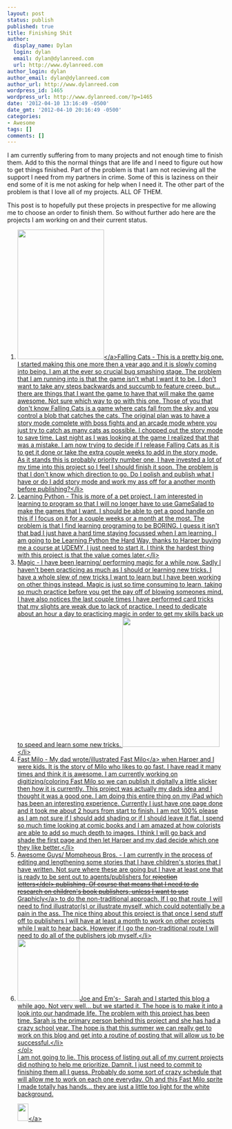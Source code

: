 ```yaml
---
layout: post
status: publish
published: true
title: Finishing Shit
author:
  display_name: Dylan
  login: dylan
  email: dylan@dylanreed.com
  url: http://www.dylanreed.com
author_login: dylan
author_email: dylan@dylanreed.com
author_url: http://www.dylanreed.com
wordpress_id: 1465
wordpress_url: http://www.dylanreed.com/?p=1465
date: '2012-04-10 13:16:49 -0500'
date_gmt: '2012-04-10 20:16:49 -0500'
categories:
- Awesome
tags: []
comments: []
---
```

<p>I am currently suffering from to many projects and not enough time to finish them. Add to this the normal things that are life and I need to figure out how to get things finished. Part of the problem is that I am not recieving all the support I need from my partners in crime. Some of this is laziness on their end some of it is me not asking for help when I need it. The other part of the problem is that I love all of my projects. ALL OF THEM.</p>
<p>This post is to hopefully put these projects in prespective for me allowing me to choose an order to finish them. So without further ado here are the projects I am working on and their current status.</p>
<ol>
<li><a href="http:&#47;&#47;www.dylanreed.com&#47;wp-content&#47;uploads&#47;2012&#47;04&#47;Arcade.png"><img class="alignright size-medium wp-image-1468" style="border-style: initial; border-color: initial; border-image: initial; border-width: 0px;" title="Arcade" src="http:&#47;&#47;www.dylanreed.com&#47;wp-content&#47;uploads&#47;2012&#47;04&#47;Arcade-200x300.png" alt="" width="200" height="300" &#47;><&#47;a>Falling Cats - This is a pretty big one. I started making this one more then a year ago and it is slowly coming into being. I am at the ever so crucial bug smashing stage. The problem that I am running into is that the game isn't what I want it to be. I don't want to take any steps backwards and succumb to feature creep, but... there are things that I want the game to have that will make the game awesome. Not sure which way to go with this one. Those of you that don't know Falling Cats is a game where cats fall from the sky and you control a blob that catches the cats. The original plan was to have a story mode complete with boss fights and an arcade mode where you just try to catch as many cats as possible. I chopped out the story mode to save time. Last night as I was looking at the game I realized that that was a mistake. I am now trying to decide if I release Falling Cats as it is to get it done or take the extra couple weeks to add in the story mode. As it stands this is probably priority number one, I have invested a lot of my time into this project so I feel I should finish it soon. The problem is that I don't know which direction to go. Do I polish and publish what I have or do I add story mode and work my ass off for a another month before publishing?<&#47;li>
<li>Learning Python - This is more of a pet project. I am interested in learning to program so that I will no longer have to use GameSalad to make the games that I want. I should be able to get a good handle on this if I focus on it for a couple weeks or a month at the most. The problem is that I find learning programing to be BORING. I guess it isn't that bad I just have a hard time staying focussed when I am learning. I am going to be Learning Python the Hard Way, thanks to Harper buying me a course at UDEMY, I just need to start it. I think the hardest thing with this project is that the value comes later.<&#47;li>
<li>Magic - I have been learning&#47; performing magic for a while now. Sadly I haven't been practicing as much as I should or learning new tricks. I have a whole slew of new tricks I want to learn but I have been working on other things instead. Magic is just so time consuming to learn, taking so much practice before you get the pay off of blowing someones mind. I have also notices the last couple times I have performed card tricks that my slights are weak due to lack of practice. I need to dedicate about an hour a day to practicing magic in order to get my skills back up to speed and learn some new tricks.&nbsp;<img class="size-medium wp-image-1470 alignright" title="photo" src="http:&#47;&#47;www.dylanreed.com&#47;wp-content&#47;uploads&#47;2012&#47;04&#47;photo-225x300.jpg" alt="" width="225" height="300" &#47;><&#47;li>
<li>Fast Milo - My dad wrote&#47;illustrated&nbsp;<a href="http:&#47;&#47;www.fastmilo.com&#47;">Fast Milo<&#47;a> when Harper and I were kids. It is the story of Milo who likes to go fast. I have read it many times and think it is awesome. I am currently working on digitizing&#47;coloring Fast Milo so we can publish it digitally a little slicker then how it is currently. This project was actually my dads idea and I thought it was a good one. I am doing this entire thing on my iPad which has been an interesting experience. Currently I just have one page done and it took me about 2 hours from start to finish. I am not 100% please as I am not sure if I should add shading or if I should leave it flat. I spend so much time looking at comic books and I am amazed at how colorists are able to add so much depth to images. I think I will go back and shade the first page and then let Harper and my dad decide which one they like better.<&#47;li>
<li>Awesome Guys&#47; Mompheous Bros. - I am currently in the process of editing and lengthening some stories that I have children's stories that I have written. Not sure where these are going but I have at least one that is ready to be sent out to agents&#47;publishers for <del>rejection letters<&#47;del>&nbsp;publishing. Of course that means that I need to do research on children's book publishers, unless I want to use <a href="http:&#47;&#47;graphicly.com">Graphicly<&#47;a>&nbsp;to do the non-traditional approach. If I go that route &nbsp;I will need to find illustrator(s) or illustrate myself, which could potentially be a pain in the ass. The nice thing about this project is that once I send stuff off to publishers I will have at least a month to work on other projects while I wait to hear back. However if I go the non-traditional route I will need to do all of the publishers job myself.<&#47;li>
<li><img class="alignright" title="logo" src="http:&#47;&#47;joeandem.com&#47;wp-content&#47;uploads&#47;2010&#47;06&#47;joeandems.png" alt="" width="144" height="143" &#47;>Joe and Em's- &nbsp;Sarah and I started this blog a while ago. Not very well... but we started it. The hope is to make it into a look into our handmade life. The problem with this project has been time. Sarah is the primary person behind this project and she has had a crazy school year. The hope is that this summer we can really get to work on this blog and get into a routine of posting that will allow us to be successful.<&#47;li><br />
<&#47;ol><br />
I am not going to lie. This process of listing out all of my current projects did nothing to help me prioritize. Damnit. I just need to commit to finishing them all I guess. Probably do some sort of crazy schedule that will allow me to work on each one everyday. Oh and this Fast Milo sprite I made totally has hands... they are just a little too light for the white background.</p>
<p><a href="http:&#47;&#47;www.dylanreed.com&#47;wp-content&#47;uploads&#47;2012&#47;04&#47;Milo_Milo.gif"><img class="alignleft size-full wp-image-1479" title="Milo_Milo" src="http:&#47;&#47;www.dylanreed.com&#47;wp-content&#47;uploads&#47;2012&#47;04&#47;Milo_Milo.gif" alt="" width="25" height="40" &#47;><&#47;a></p>
